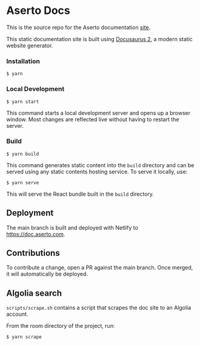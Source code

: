 # Aserto Docs

This is the source repo for the Aserto documentation [site](https://doc.aserto.com/).

This static documentation site is built using [Docusaurus 2](https://docusaurus.io/), a modern static website generator.

### Installation

```
$ yarn
```

### Local Development

```
$ yarn start
```

This command starts a local development server and opens up a browser window. Most changes are reflected live without having to restart the server.

### Build

```
$ yarn build
```

This command generates static content into the `build` directory and can be served using any static contents hosting service. To serve it locally, use:

```
$ yarn serve
```

This will serve the React bundle built in the `build` directory.

## Deployment

The main branch is built and deployed with Netlify to https://doc.aserto.com.

## Contributions

To contribute a change, open a PR against the main branch. Once merged, it will automatically be deployed.

## Algolia search

`scripts/scrape.sh` contains a script that scrapes the doc site to an Algolia account. 

From the room directory of the project, run:

```
$ yarn scrape
```
